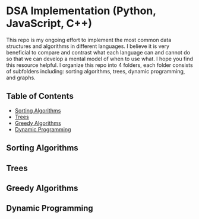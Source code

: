 # DSA Implementation (Python, JavaScript, C++)

This repo is my ongoing effort to implement the most common data structures and algorithms in different languages. I believe it is very beneficial to compare and contrast what each language can and cannot do so that we can develop a mental model of when to use what. I hope you find this resource helpful. I organize this repo into 4 folders, each folder consists of subfolders including: sorting algorithms, trees, dynamic programming, and graphs.

## Table of Contents
- [Sorting Algorithms](#sorting-algorithms)
- [Trees](#trees)
- [Greedy Algorithms](#greedy-algorithms)
- [Dynamic Programming](#dynamic-programming)

## Sorting Algorithms
## Trees
## Greedy Algorithms
## Dynamic Programming
